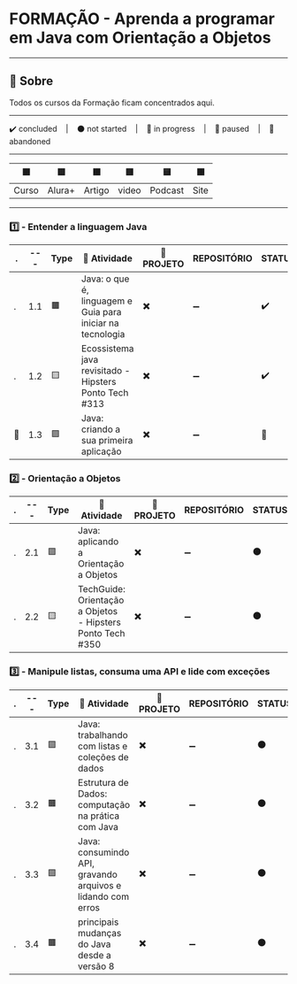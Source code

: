 # FORMAÇÃO - Aprenda a programar em Java com Orientação a Objetos

---

## 📌 Sobre
  Todos os cursos da Formação ficam concentrados aqui.

---

<p>
  ✔️ concluded &nbsp;&nbsp;&nbsp;|&nbsp;&nbsp;&nbsp;
  ⚫ not started &nbsp;&nbsp;&nbsp;|&nbsp;&nbsp;&nbsp;
  🔵 in progress &nbsp;&nbsp;&nbsp;|&nbsp;&nbsp;&nbsp;
  🔶 paused &nbsp;&nbsp;&nbsp;|&nbsp;&nbsp;&nbsp;
  🔴 abandoned 
</p>

---
| 🟪 | 🟦 | 🟫 | 🟥 | 🟨 | 🟩 |
| --- | --- | --- | --- | --- | --- |
| Curso | Alura+ | Artigo | video | Podcast | Site |

---

### 1️⃣ - Entender a linguagem Java
| . | --- | Type | 📘 Atividade | 🔗 PROJETO | REPOSITÓRIO | STATUS |
| --- | --- | --- | --- | --- | --- | --- |
| . | 1.1 | 🟫 | Java: o que é, linguagem e Guia para iniciar na tecnologia | ✖️ | ➖ | ✔️ |
| . | 1.2 | 🟨 | Ecossistema java revisitado - Hipsters Ponto Tech #313 | ✖️ | ➖ | ✔️ |
| 🚩 | 1.3 | 🟪 | Java: criando a sua primeira aplicação | ✖️ | ➖ | 🔵 |



### 2️⃣ - Orientação a Objetos

| . | --- | Type | 📘 Atividade | 🔗 PROJETO | REPOSITÓRIO | STATUS |
| --- | --- | --- | --- | --- | --- | --- |
| . | 2.1 | 🟪 | Java: aplicando a Orientação a Objetos | ✖️ | ➖ | ⚫ |
| . | 2.2 | 🟨 | TechGuide: Orientação a Objetos - Hipsters Ponto Tech #350 | ✖️ | ➖ | ⚫ |


### 3️⃣ - Manipule listas, consuma uma API e lide com exceções

| . | --- | Type | 📘 Atividade | 🔗 PROJETO | REPOSITÓRIO | STATUS |
| --- | --- | --- | --- | --- | --- | --- |
| . | 3.1 | 🟪 | Java: trabalhando com listas e coleções de dados | ✖️ | ➖ | ⚫ |
| . | 3.2 | 🟫 | Estrutura de Dados: computação na prática com Java | ✖️ | ➖ | ⚫ |
| . | 3.3 | 🟪 | Java: consumindo API, gravando arquivos e lidando com erros | ✖️ | ➖ | ⚫ |
| . | 3.4 | 🟫 | principais mudanças do Java desde a versão 8 | ✖️ | ➖ | ⚫ |


